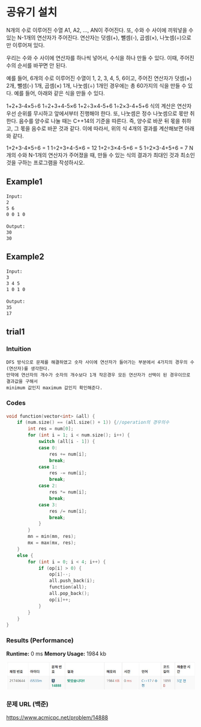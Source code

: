 # 공유기 설치
N개의 수로 이루어진 수열 A1, A2, ..., AN이 주어진다. 또, 수와 수 사이에 끼워넣을 수 있는 N-1개의 연산자가 주어진다. 연산자는 덧셈(+), 뺄셈(-), 곱셈(×), 나눗셈(÷)으로만 이루어져 있다.

우리는 수와 수 사이에 연산자를 하나씩 넣어서, 수식을 하나 만들 수 있다. 이때, 주어진 수의 순서를 바꾸면 안 된다.

예를 들어, 6개의 수로 이루어진 수열이 1, 2, 3, 4, 5, 6이고, 주어진 연산자가 덧셈(+) 2개, 뺄셈(-) 1개, 곱셈(×) 1개, 나눗셈(÷) 1개인 경우에는 총 60가지의 식을 만들 수 있다. 예를 들어, 아래와 같은 식을 만들 수 있다.

1+2+3-4×5÷6
1÷2+3+4-5×6
1+2÷3×4-5+6
1÷2×3-4+5+6
식의 계산은 연산자 우선 순위를 무시하고 앞에서부터 진행해야 한다. 또, 나눗셈은 정수 나눗셈으로 몫만 취한다. 음수를 양수로 나눌 때는 C++14의 기준을 따른다. 즉, 양수로 바꾼 뒤 몫을 취하고, 그 몫을 음수로 바꾼 것과 같다. 이에 따라서, 위의 식 4개의 결과를 계산해보면 아래와 같다.

1+2+3-4×5÷6 = 1
1÷2+3+4-5×6 = 12
1+2÷3×4-5+6 = 5
1÷2×3-4+5+6 = 7
N개의 수와 N-1개의 연산자가 주어졌을 때, 만들 수 있는 식의 결과가 최대인 것과 최소인 것을 구하는 프로그램을 작성하시오.

## Example1

```
Input: 
2
5 6
0 0 1 0

Output: 
30
30
```
## Example2

```
Input: 
3
3 4 5
1 0 1 0

Output: 
35
17
```


## trial1
### Intuition
```
DFS 방식으로 문제를 해결하였고 숫자 사이에 연산자가 들어가는 부분에서 4가지의 경우의 수(연산자)를 생각한다.
만약에 연산자의 개수가 숫자의 개수보다 1개 작은경우 모든 연산자가 선택이 된 경우이므로 결과값을 구해서
minimum 값인지 maximum 값인지 확인해준다.
```
### Codes  
```cpp
void function(vector<int> &all) {
    if (num.size() == (all.size() + 1)) {//operation의 경우의수
        int res = num[0];
        for (int i = 1; i < num.size(); i++) {
            switch (all[i - 1]) {
            case 0:
                res += num[i];
                break;
            case 1:
                res -= num[i];
                break;
            case 2:
                res *= num[i];
                break;
            case 3:
                res /= num[i];
                break;
            }
        }
        mn = min(mn, res);
        mx = max(mx, res);
    }
    else {
        for (int i = 0; i < 4; i++) {
            if (op[i] > 0) {
                op[i]--;
                all.push_back(i);
                function(all);
                all.pop_back();
                op[i]++;
            }
        }
    }
}
```

### Results (Performance)  
**Runtime:**  0 ms 
**Memory Usage:** 	1984 kb 

<p align="center"> 
<img src="./capture.JPG">
</p>


### 문제 URL (백준)  
https://www.acmicpc.net/problem/14888